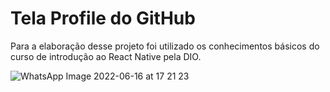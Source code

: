 # Tela Profile do GitHub 
Para a elaboração desse projeto foi utilizado os conhecimentos básicos do curso de introdução ao React Native pela DIO.

![WhatsApp Image 2022-06-16 at 17 21 23](https://user-images.githubusercontent.com/100232025/174158900-6e6acb49-076f-4cc0-b5cc-3d757f385f56.jpeg)
